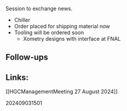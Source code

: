 
Session to exchange news. 
- Chiller 
- Order placed for shipping material now
- Tooling will be ordered soon
	- Xometry designs with interface at FNAL


## Follow-ups


## Links: 

[[HGCManagementMeeting 27 August 2024]]

202409031501
